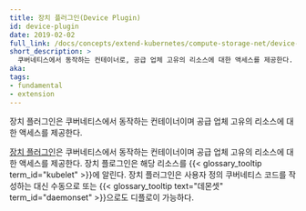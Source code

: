 ```yaml
---
title: 장치 플러그인(Device Plugin)
id: device-plugin
date: 2019-02-02
full_link: /docs/concepts/extend-kubernetes/compute-storage-net/device-plugins/
short_description: >
  쿠버네티스에서 동작하는 컨테이너로, 공급 업체 고유의 리소스에 대한 액세스를 제공한다.
aka:
tags:
- fundamental
- extension
---
```

 장치 플러그인은 쿠버네티스에서 동작하는 컨테이너이며 공급 업체 고유의 리소스에 대한 액세스를 제공한다.

<!--more-->

[장치 플러그인](/docs/concepts/extend-kubernetes/compute-storage-net/device-plugins/)은 쿠버네티스에서 동작하는 컨테이너이며 공급 업체 고유의 리소스에 대한 액세스를 제공한다. 장치 플로그인은 해당 리소스를 {{< glossary_tooltip term_id="kubelet" >}}에 알린다. 장치 플러그인은 사용자 정의 쿠버네티스 코드를 작성하는 대신 수동으로 또는 {{< glossary_tooltip text="데몬셋" term_id="daemonset" >}}으로도 디플로이 가능하다.
